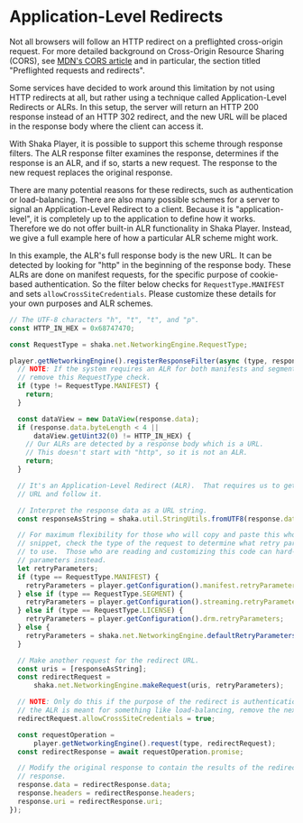 # Application-Level Redirects

Not all browsers will follow an HTTP redirect on a preflighted cross-origin
request.  For more detailed background on Cross-Origin Resource Sharing (CORS),
see [MDN's CORS article](https://developer.mozilla.org/en-US/docs/Web/HTTP/CORS)
and in particular, the section titled "Preflighted requests and redirects".

Some services have decided to work around this limitation by not using HTTP
redirects at all, but rather using a technique called Application-Level
Redirects or ALRs.  In this setup, the server will return an HTTP 200 response
instead of an HTTP 302 redirect, and the new URL will be placed in the response
body where the client can access it.

With Shaka Player, it is possible to support this scheme through response
filters.  The ALR response filter examines the response, determines if the
response is an ALR, and if so, starts a new request.  The response to the new
request replaces the original response.

There are many potential reasons for these redirects, such as authentication or
load-balancing.  There are also many possible schemes for a server to signal an
Application-Level Redirect to a client.  Because it is "application-level", it
is completely up to the application to define how it works.  Therefore we do not
offer built-in ALR functionality in Shaka Player.  Instead, we give a full
example here of how a particular ALR scheme might work.

In this example, the ALR's full response body is the new URL.  It can be
detected by looking for "http" in the beginning of the response body.  These
ALRs are done on manifest requests, for the specific purpose of cookie-based
authentication.  So the filter below checks for `RequestType.MANIFEST` and sets
`allowCrossSiteCredentials`.  Please customize these details for your own
purposes and ALR schemes.

```js
// The UTF-8 characters "h", "t", "t", and "p".
const HTTP_IN_HEX = 0x68747470;

const RequestType = shaka.net.NetworkingEngine.RequestType;

player.getNetworkingEngine().registerResponseFilter(async (type, response, context) => {
  // NOTE: If the system requires an ALR for both manifests and segments,
  // remove this RequestType check.
  if (type != RequestType.MANIFEST) {
    return;
  }

  const dataView = new DataView(response.data);
  if (response.data.byteLength < 4 ||
      dataView.getUint32(0) != HTTP_IN_HEX) {
    // Our ALRs are detected by a response body which is a URL.
    // This doesn't start with "http", so it is not an ALR.
    return;
  }

  // It's an Application-Level Redirect (ALR).  That requires us to get the new
  // URL and follow it.

  // Interpret the response data as a URL string.
  const responseAsString = shaka.util.StringUtils.fromUTF8(response.data);

  // For maximum flexibility for those who will copy and paste this whole code
  // snippet, check the type of the request to determine what retry parameters
  // to use.  Those who are reading and customizing this code can hard-code the
  // parameters instead.
  let retryParameters;
  if (type == RequestType.MANIFEST) {
    retryParameters = player.getConfiguration().manifest.retryParameters;
  } else if (type == RequestType.SEGMENT) {
    retryParameters = player.getConfiguration().streaming.retryParameters;
  } else if (type == RequestType.LICENSE) {
    retryParameters = player.getConfiguration().drm.retryParameters;
  } else {
    retryParameters = shaka.net.NetworkingEngine.defaultRetryParameters();
  }

  // Make another request for the redirect URL.
  const uris = [responseAsString];
  const redirectRequest =
      shaka.net.NetworkingEngine.makeRequest(uris, retryParameters);

  // NOTE: Only do this if the purpose of the redirect is authentication.  If
  // the ALR is meant for something like load-balancing, remove the next line.
  redirectRequest.allowCrossSiteCredentials = true;

  const requestOperation =
      player.getNetworkingEngine().request(type, redirectRequest);
  const redirectResponse = await requestOperation.promise;

  // Modify the original response to contain the results of the redirect
  // response.
  response.data = redirectResponse.data;
  response.headers = redirectResponse.headers;
  response.uri = redirectResponse.uri;
});
```
